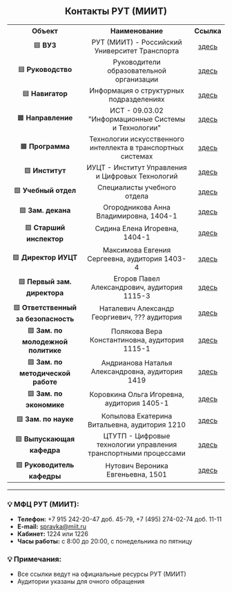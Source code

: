 <h2 align="center">Контакты РУТ (МИИТ)</h2>

<table align="center">
  <tr>
    <th align="center">Объект</th>
    <th align="center">Наименование</th>
    <th align="center">Ссылка</th>
  </tr>
  <tr>
    <td align="center">🟦 <strong>ВУЗ</strong></td>
    <td align="center">РУТ (МИИТ) - Российский Университет Транспорта</td>
    <td align="center"><a href="https://www.miit.ru">здесь</a></td>
  </tr>
  <tr>
    <td align="center">🟦 <strong>Руководство</strong></td>
    <td align="center">Руководители образовательной организации</td>
    <td align="center"><a href="https://www.miit.ru/sveden/managers">здесь</a></td>
  </tr>
  <tr>
    <td align="center">🟦 <strong>Навигатор</strong></td>
    <td align="center">Информация о структурных подразделениях</td>
    <td align="center"><a href="https://navigator-rut.ru">здесь</a></td>
  </tr>
  <tr>
    <td align="center">🟧 <strong>Направление</strong></td>
    <td align="center">ИСТ - 09.03.02 "Информационные Системы и Технологии"</td>
    <td align="center"><a href="https://rut-miit.ru/page/173407">здесь</a></td>
  </tr>
  <tr>
    <td align="center">🟧 <strong>Программа</strong></td>
    <td align="center">Технологии искусственного интеллекта в транспортных системах</td>
    <td align="center"><a href="https://imiit.ru/bachelor/ii-transport">здесь</a></td>
  </tr>
  <tr>
    <td align="center">🟩 <strong>Институт</strong></td>
    <td align="center">ИУЦТ - Институт Управления и Цифровых Технологий</td>
    <td align="center"><a href="https://imiit.ru">здесь</a></td>
  </tr>
  <tr>
    <td align="center">🟩 <strong>Учебный отдел</strong></td>
    <td align="center">Специалисты учебного отдела</td>
    <td align="center"><a href="https://www.miit.ru/depts/261/people">здесь</a></td>
  </tr>
  <tr>
    <td align="center">🟩 <strong>Зам. декана</strong></td>
    <td align="center">Огородникова Анна Владимировна, 1404-1</td>
    <td align="center"><a href="https://rut-miit.ru/people/1196378">здесь</a></td>
  </tr>
  <tr>
    <td align="center">🟩 <strong>Старший инспектор</strong></td>
    <td align="center">Сидина Елена Игоревна, 1404-1</td>
    <td align="center"><a href="https://www.miit.ru/people/39838">здесь</a></td>
  </tr>
  <tr>
    <td align="center">🟩 <strong>Директор ИУЦТ</strong></td>
    <td align="center">Максимова Евгения Сергеевна, аудитория 1403-4</td>
    <td align="center"><a href="https://rut-miit.ru/people/42575">здесь</a></td>
  </tr>
  <tr>
    <td align="center">🟩 <strong>Первый зам. директора</strong></td>
    <td align="center">Егоров Павел Александрович, аудитория 1115-3</td>
    <td align="center"><a href="https://www.miit.ru/people/30832">здесь</a></td>
  </tr>
  <tr>
    <td align="center">🟩 <strong>Ответственный за безопасность</strong></td>
    <td align="center">Наталевич Александр Георгиевич, ??? аудитория</td>
    <td align="center"><a href="https://www.miit.ru/people/1591">здесь</a></td>
  </tr>
  <tr>
    <td align="center">🟩 <strong>Зам. по молодежной политике</strong></td>
    <td align="center">Полякова Вера Константиновна, аудитория 1115-1</td>
    <td align="center"><a href="https://www.miit.ru/people/129245">здесь</a></td>
  </tr>
  <tr>
    <td align="center">🟩 <strong>Зам. по методической работе</strong></td>
    <td align="center">Андрианова Наталья Александровна, аудитория 1419</td>
    <td align="center"><a href="https://www.miit.ru/people/35002">здесь</a></td>
  </tr>
  <tr>
    <td align="center">🟩 <strong>Зам. по экономике</strong></td>
    <td align="center">Коровкина Ольга Игоревна, аудитория 1405-1</td>
    <td align="center"><a href="https://www.miit.ru/people/36801">здесь</a></td>
  </tr>
  <tr>
    <td align="center">🟩 <strong>Зам. по науке</strong></td>
    <td align="center">Копылова Екатерина Витальевна, аудитория 1210</td>
    <td align="center"><a href="https://www.miit.ru/people/20622">здесь</a></td>
  </tr>
  <tr>
    <td align="center">🟪 <strong>Выпускающая кафедра</strong></td>
    <td align="center">ЦТУТП - Цифровые технологии управления транспортными процессами</td>
    <td align="center"><a href="https://imiit.ru/kafedra/ctutp">здесь</a></td>
  </tr>
  <tr>
    <td align="center">🟪 <strong>Руководитель кафедры</strong></td>
    <td align="center">Нутович Вероника Евгеньевна, 1501</td>
    <td align="center"><a href="https://www.miit.ru/people/5665">здесь</a></td>
  </tr>
</table>

---

### 💡 МФЦ РУТ (МИИТ):
- **Телефон:** +7 915 242-20-47 доб. 45-79, +7 (495) 274-02-74 доб. 11-11  
- **E-mail:** spravka@miit.ru  
- **Кабинет:** 1224 или 1226  
- **Часы работы:** с 8:00 до 20:00, с понедельника по пятницу

### 💡 Примечания:
- Все ссылки ведут на официальные ресурсы РУТ (МИИТ)
- Аудитории указаны для очного обращения

